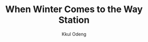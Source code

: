 --- 
slug: "when-winter-comes-to-the-way-station"
title: "When Winter Comes to the Way Station"
publishdate: "2018-12-28"
src: "https://365manga.net/manga/when-winter-comes-to-the-way-station"
author: "Kkul Odeng"
image: "https://data.365manga.net/images/thumbnails/32640-when-winter-comes-to-the-way-station.jpg"
tags: ["Drama","Romance"]
chapters: ["Chapter 18: Then And Now… ","Chapter 17: Photograph ","Chapter 16: Way Station And Granny (final) ","Chapter 15: Way Station And Granny (3) ","Chapter 14: Way Station And Granny (2) ","Chapter 13: Way Station And Granny (1) ","Chapter 12: Mailman ","Chapter 11: Kyeoul And Waiting ","Chapter 10 ","Chapter 9: When Bom Met Kyeoul (1) ","Chapter 8: The Promise That Day ","Chapter 7 ","Chapter 6: A Station Worker’s Day ","Chapter 5 ","Chapter 4: The Guest At The Winter Station ","Chapter 3 ","Chapter 2 ","Chapter 1.1: Prologue ","Chapter 1: Arriving At Songlim Station ","Oneshot"]
chapterlinks: ["https://365manga.net/when-winter-comes-to-the-way-station/chapter-18.html","https://365manga.net/when-winter-comes-to-the-way-station/chapter-17.html","https://365manga.net/when-winter-comes-to-the-way-station/chapter-16.html","https://365manga.net/when-winter-comes-to-the-way-station/chapter-15.html","https://365manga.net/when-winter-comes-to-the-way-station/chapter-14.html","https://365manga.net/when-winter-comes-to-the-way-station/chapter-13.html","https://365manga.net/when-winter-comes-to-the-way-station/chapter-12.html","https://365manga.net/when-winter-comes-to-the-way-station/chapter-11.html","https://365manga.net/when-winter-comes-to-the-way-station/chapter-10.html","https://365manga.net/when-winter-comes-to-the-way-station/chapter-9.html","https://365manga.net/when-winter-comes-to-the-way-station/chapter-8.html","https://365manga.net/when-winter-comes-to-the-way-station/chapter-7.html","https://365manga.net/when-winter-comes-to-the-way-station/chapter-6.html","https://365manga.net/when-winter-comes-to-the-way-station/chapter-5.html","https://365manga.net/when-winter-comes-to-the-way-station/chapter-4.html","https://365manga.net/when-winter-comes-to-the-way-station/chapter-3.html","https://365manga.net/when-winter-comes-to-the-way-station/chapter-2.html","https://365manga.net/when-winter-comes-to-the-way-station/chapter-1-1.html","https://365manga.net/when-winter-comes-to-the-way-station/chapter-1.html","https://365manga.net/when-winter-comes-to-the-way-station/chapter-0.html"]
description: "She finally landed a job as an ‘intern’ at a train station that’s falling apart? But it’s a blessing in disguise when an exciting romance arrives! Original: http://webtoon.daum.net/webtoon/view/station"
---